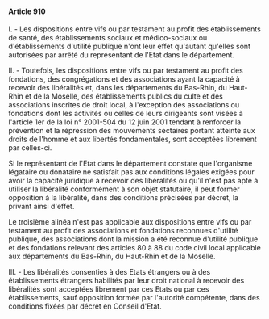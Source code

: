 #### Article 910

I. - Les dispositions entre vifs ou par testament au profit des établissements de santé, des établissements sociaux et médico-sociaux ou d'établissements d'utilité publique n'ont leur effet qu'autant qu'elles sont autorisées par arrêté du représentant de l'Etat dans le département.

II. - Toutefois, les dispositions entre vifs ou par testament au profit des fondations, des congrégations et des associations ayant la capacité à recevoir des libéralités et, dans les départements du Bas-Rhin, du Haut-Rhin et de la Moselle, des établissements publics du culte et des associations inscrites de droit local, à l'exception des associations ou fondations dont les activités ou celles de leurs dirigeants sont visées à l'article 1er de la loi n° 2001-504 du 12 juin 2001 tendant à renforcer la prévention et la répression des mouvements sectaires portant atteinte aux droits de l'homme et aux libertés fondamentales, sont acceptées librement par celles-ci.

Si le représentant de l'Etat dans le département constate que l'organisme légataire ou donataire ne satisfait pas aux conditions légales exigées pour avoir la capacité juridique à recevoir des libéralités ou qu'il n'est pas apte à utiliser la libéralité conformément à son objet statutaire, il peut former opposition à la libéralité, dans des conditions précisées par décret, la privant ainsi d'effet.

Le troisième alinéa n'est pas applicable aux dispositions entre vifs ou par testament au profit des associations et fondations reconnues d'utilité publique, des associations dont la mission a été reconnue d'utilité publique et des fondations relevant des articles 80 à 88 du code civil local applicable aux départements du Bas-Rhin, du Haut-Rhin et de la Moselle.

III. - Les libéralités consenties à des Etats étrangers ou à des établissements étrangers habilités par leur droit national à recevoir des libéralités sont acceptées librement par ces Etats ou par ces établissements, sauf opposition formée par l'autorité compétente, dans des conditions fixées par décret en Conseil d'Etat.

